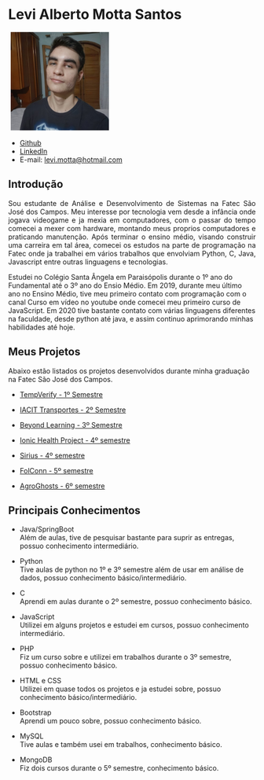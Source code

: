# Levi Alberto Motta Santos
<img src="https://github.com/levizoca/Portfolio/blob/main/Imagens/avatar.jpg" width="200" hspace="5"/>

* [Github](https://github.com/levizoca)
* [LinkedIn](https://www.linkedin.com/in/levi-motta-5001a2173/)
* E-mail: levi.motta@hotmail.com

## Introdução
<p align="justify">Sou estudante de Análise e Desenvolvimento de Sistemas na Fatec São José dos Campos. Meu interesse por tecnologia vem desde a infância onde jogava videogame e ja mexia em computadores, com o passar do tempo comecei a mexer com hardware, montando meus proprios computadores e praticando manutenção. Após terminar o ensino médio, visando construir uma carreira em tal área, comecei os estudos na parte de programação na Fatec onde ja trabalhei em vários trabalhos que envolviam Python, C, Java, Javascript entre outras linguagens e tecnologias.
  
Estudei no Colégio Santa Ângela em Paraisópolis durante o 1º ano do Fundamental até o 3º ano do Ensio Médio. Em 2019, durante meu último ano no Ensino Médio, tive meu primeiro contato com programação com o canal Curso em vídeo no youtube onde comecei meu primeiro curso de JavaScript. Em 2020 tive bastante contato com várias linguagens diferentes na faculdade, desde python até java, e assim continuo aprimorando minhas habilidades até hoje.
</p>

## Meus Projetos
Abaixo estão listados os projetos desenvolvidos durante minha graduação na Fatec São José dos Campos.

* [TempVerify - 1º Semestre](https://github.com/levizoca/Portfolio/tree/2020-01)

* [IACIT Transportes - 2º Semestre](https://github.com/levizoca/Portfolio/tree/2020-02)

* [Beyond Learning - 3º Semestre](https://github.com/levizoca/Portfolio/tree/2021-01)

* [Ionic Health Project - 4º semestre](https://github.com/levizoca/Portfolio/tree/2021-02-1)

* [Sirius - 4º semestre](https://github.com/levizoca/Portfolio/tree/2021-02-2)

* [FolConn - 5º semestre](https://github.com/levizoca/Portfolio/tree/2022-01)

* [AgroGhosts - 6º semestre](https://github.com/levizoca/Portfolio/tree/2022-02)

## Principais Conhecimentos

- Java/SpringBoot<br>
Além de aulas, tive de pesquisar bastante para suprir as entregas, possuo conhecimento intermediário.

- Python<br>
Tive aulas de python no 1º e 3º semestre além de usar em análise de dados, possuo conhecimento básico/intermediário.

- C<br>
Aprendi em aulas durante o 2º semestre, possuo conhecimento básico.

- JavaScript<br>
Utilizei em alguns projetos e estudei em cursos, possuo conhecimento intermediário.

- PHP<br>
Fiz um curso sobre e utilizei em trabalhos durante o 3º semestre, possuo conhecimento básico.

- HTML e CSS<br>
Utilizei em quase todos os projetos e ja estudei sobre, possuo conhecimento básico/intermediário.

- Bootstrap<br>
Aprendi um pouco sobre, possuo conhecimento básico.

- MySQL<br>
Tive aulas e também usei em trabalhos, conhecimento básico.

- MongoDB<br>
Fiz dois cursos durante o 5º semestre, conhecimento básico.
